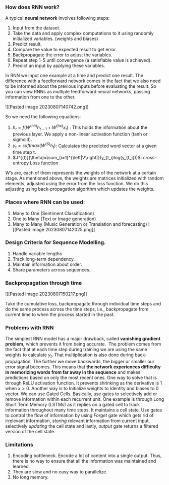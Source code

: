 ### How does RNN work?

A typical **neural network** involves following steps:
1. Input from the dataset.
2. Take the data and apply complex computations to it using randomly initialized variables. (weights and biases)
3. Predict result.
4. Compare the value to expected result to get error.
5. Backpropagate the error to adjust the variables.
6. Repeat step 1-5 until convergence (a satisfiable value is achieved).
7. Predict an input by applying these variables.

In RNN we input one example at a time and predict one result. The difference with a feedforward network comes in the fact that we also need to be informed about the previous inputs before evaluating the result. So you can view RNNs as multiple feedforward neural networks, passing information from one to the other.

![[Pasted image 20230807140742.png]]

So we need the following equations:
1. $h_t=f(W^{(hh)}h_{t-1}+W^{(hx)}x_{t})$ : This holds the information about the previous layer. We apply a non-linear activation function (tanh or sigmoid). 
2. $y_t=softmax(W^{(S)}h_t)$: Calculates the predicted word vector at a given time step t.
3. $J^{(t)}(\theta)=\sum_{i=1}^{\left|V\right|}(y_{t_i}log(y_{t_i}))$: cross-entropy Loss function

_$W$’s_ are, each of them represents the weights of the network at a certain stage. As mentioned above, the weights are matrices initialized with random elements, adjusted using the error from the loss function. We do this adjusting using back-propagation algorithm which updates the weights.

### Places where RNN can be used:
1. Many to One (Sentiment Classification)
2. One to Many (Text or Image generation)
3. Many to Many (Music Generation or Translation and forecasting)
![[Pasted image 20230807142025.png]]

### Design Criteria for Sequence Modelling.
1. Handle variable lengths
2. Track long-term dependency.
3. Maintain information about order.
4. Share parameters across sequences.

### Backpropagation through time

![[Pasted image 20230807150217.png]]

Take the cumulative loss, backpropagate through individual time steps and do the same process across the time steps, i.e., backpropagate from current time to when the process started in the past.

### Problems with RNN

The simplest RNN model has a major drawback, called **vanishing gradient problem,** which prevents it from being accurate.  The problem comes from the fact that at each time step during training we are using the same weights to calculate $y_t$. That multiplication is also done during back-propagation. The further we move backwards, the bigger or smaller our error signal becomes. This means that **the network experiences difficulty in memorizing words from far away in the sequence** and makes predictions based on only the most recent ones. 
One way to solve that is through ReLU activation function. It prevents shrinking as the derivative is 1 when $x>0$. 
Another way is to Initialize weights to Identity and biases to 0 vector.
We can use Gated Cells. Basically, use gates to selectively add or remove information within each recurrent unit. One example is through Long Short Term Memory (LSTMs) as it replies on a gated cell to track information throughout many time steps. It maintains a cell state. Use gates to control the flow of information by using _Forget_ gate which gets rid of irrelevant information, _storing_ relevant information from current input, selectively _updating_ the cell state and lastly, _output_ gate returns a filtered version of the cell state.

### Limitations

1. Encoding bottleneck. Encode a lot of content into a single output. Thus, there is no way to ensure that all the information was maintained and learned. 
2. They are slow and no easy way to parallelize.
3. No long memory.